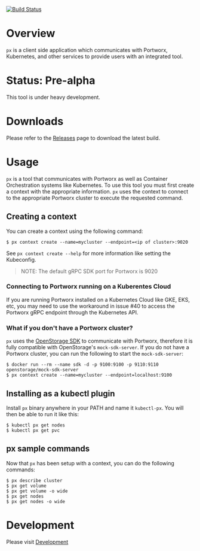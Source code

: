 [![Build Status](https://travis-ci.org/portworx/px.svg?branch=master)](https://travis-ci.org/portworx/px)

# Overview
`px` is a client side application which communicates with Portworx, Kubernetes,
and other services to provide users with an integrated tool.

# Status: Pre-alpha
This tool is under heavy development.

# Downloads
Please refer to the [Releases](https://github.com/portworx/px/releases) page to
download the latest build.

# Usage
`px` is a tool that communicates with Portworx as well as Container
Orchestration systems like Kubernetes. To use this tool you must first create a
context with the appropriate information. `px` uses the context to connect to
the appropriate Portworx cluster to execute the requested command.

## Creating a context
You can create a context using the following command:

```
$ px context create --name=mycluster --endpoint=<ip of cluster>:9020
```

See `px context create --help` for more information like setting the Kubeconfig.

> NOTE: The default gRPC SDK port for Portworx is 9020

### Connecting to Portworx running on a Kuberentes Cloud
If you are running Portworx installed on a Kubernetes Cloud like GKE, EKS, etc,
you may need to use the workaround in issue #40 to access the Portworx gRPC
endpoint through the Kubernetes API.

### What if you don't have a Portworx cluster?
`px` uses the [OpenStorage SDK](https://libopenstorage.github.io) to communicate
with Portworx, therefore it is fully compatible with OpenStorage's
`mock-sdk-server`. If you do not have a Portworx cluster, you can run the
following to start the `mock-sdk-server`:

```
$ docker run --rm --name sdk -d -p 9100:9100 -p 9110:9110 openstorage/mock-sdk-server
$ px context create --name=mycluster --endpoint=localhost:9100
```

## Installing as a kubectl plugin
Install `px` binary anywhere in your PATH and name it `kubectl-px`. You will
then be able to run it like this:

```
$ kubectl px get nodes
$ kubectl px get pvc
```

## px sample commands
Now that `px` has been setup with a context, you can do the following commands:

```
$ px describe cluster
$ px get volume
$ px get volume -o wide
$ px get nodes
$ px get nodes -o wide
```

# Development
Please visit [Development](docs/devel.md)

